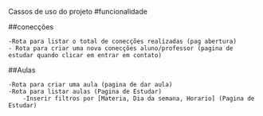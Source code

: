 Cassos de uso do projeto
#funcionalidade

##conecções

    -Rota para listar o total de conecções realizadas (pag abertura)
    - Rota para criar uma nova conecções aluno/professor (pagina de estudar quando clicar em entrar em contato)

##Aulas

    -Rota para criar uma aula (pagina de dar aula)
    -Rota para listar aulas (Pagina de Estudar)
        -Inserir filtros por [Materia, Dia da semana, Horario] (Pagina de Estudar)

##